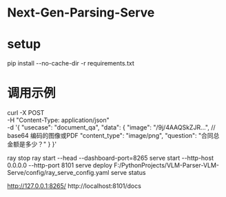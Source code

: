 # Next-Gen-Parsing-Serve

# setup
pip install --no-cache-dir -r requirements.txt


# 调用示例
curl -X POST  \
  -H "Content-Type: application/json" \
  -d '{
    "usecase": "document_qa",
    "data": {
      "image": "/9j/4AAQSkZJR...",  // base64 编码的图像或PDF
      "content_type": "image/png",
      "question": "合同总金额是多少？"
    }
  }'



ray stop
ray start --head --dashboard-port=8265
serve start --http-host 0.0.0.0 --http-port 8101
serve deploy F:/PythonProjects/VLM-Parser-VLM-Serve/config/ray_serve_config.yaml
serve status


http://127.0.0.1:8265/
http://localhost:8101/docs


